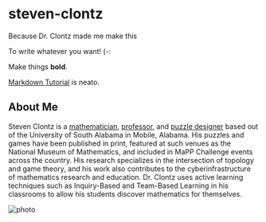# steven-clontz

Because Dr. Clontz made me make this

To write whatever you want! (-:

Make things **bold**.

[Markdown Tutorial](https://www.markdowntutorial.com/) is neato.

## About Me

Steven Clontz is a [mathematician](https://clontz.org/math/), [professor](https://clontz.org/teaching), and [puzzle designer](https://clontz.org/puzzles/) based out of the University of South Alabama in Mobile, Alabama. His puzzles and games have been published in print, featured at such venues as the National Museum of Mathematics, and included in MaPP Challenge events across the country. His research specializes in the intersection of topology and game theory, and his work also contributes to the cyberinfrastructure of mathematics research and education. Dr. Clontz uses active learning techniques such as Inquiry-Based and Team-Based Learning in his classrooms to allow his students discover mathematics for themselves.

![photo](http://www.gravatar.com/avatar/2f9ecf8e56d48c8fd7adff7a8b5400bb?size=400)
